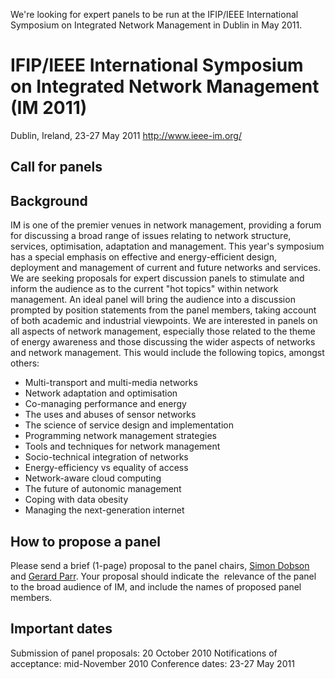 <html><body><p>We're looking for expert panels to be run at the IFIP/IEEE International Symposium on Integrated Network Management in Dublin in May 2011.
</p><h1><!--more--><strong>IFIP/IEEE International Symposium on Integrated Network Management (IM 2011)</strong></h1>
Dublin, Ireland, 23-27 May 2011
<a href="http://www.ieee-im.org/">http://www.ieee-im.org/</a>
<h2><strong>Call for panels</strong></h2>
<h2><strong>Background</strong></h2>
IM is one of the premier venues in network management, providing a forum for discussing a broad range of issues relating to network structure, services, optimisation, adaptation and management. This year's symposium has a special emphasis on effective and energy-efficient design, deployment and management of current and future networks and services.
We are seeking proposals for expert discussion panels to stimulate and inform the audience as to the current "hot topics" within network management. An ideal panel will bring the audience into a discussion prompted by position statements from the panel members, taking account of both academic and industrial viewpoints. We are interested in panels on all aspects of network management, especially those related to the theme of energy awareness and those discussing the wider aspects of networks and network management. This would include the following topics, amongst others:
<ul>
	<li>Multi-transport and multi-media networks</li>
	<li>Network adaptation and optimisation</li>
	<li>Co-managing performance and energy</li>
	<li>The uses and abuses of sensor networks</li>
	<li>The science of service design and implementation</li>
	<li>Programming network management strategies</li>
	<li>Tools and techniques for network management</li>
	<li>Socio-technical integration of networks</li>
	<li>Energy-efficiency vs equality of access</li>
	<li>Network-aware cloud computing</li>
	<li>The future of autonomic management</li>
	<li>Coping with data obesity</li>
	<li>Managing the next-generation internet</li>
</ul>
<h2><strong>How to propose a panel</strong></h2>
Please send a brief (1-page) proposal to the panel chairs, <a href="mailto:sd@cs.st-andrews.ac.uk">Simon Dobson</a> and <a href="mailto:gp.parr@ulster.ac.uk">Gerard Parr</a>. Your proposal should indicate the  relevance of the panel to the broad audience of IM, and include the names of proposed panel members.
<h2>Important dates</h2>
Submission of panel proposals: 20 October 2010
Notifications of acceptance: mid-November 2010
Conference dates: 23-27 May 2011</body></html>